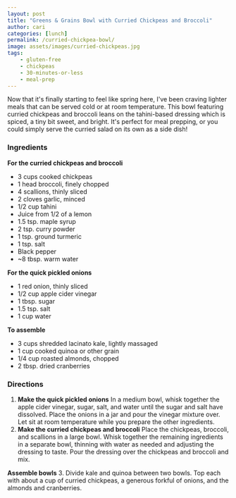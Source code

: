 ```yaml
---
layout: post
title: "Greens & Grains Bowl with Curried Chickpeas and Broccoli"
author: cari
categories: [lunch]
permalink: /curried-chickpea-bowl/
image: assets/images/curried-chickpeas.jpg
tags:
    - gluten-free
    - chickpeas
    - 30-minutes-or-less
    - meal-prep
---
```


Now that it's finally starting to feel like spring here, I've been craving lighter meals that can be served cold or at room temperature. This bowl featuring curried chickpeas and broccoli leans on the tahini-based dressing which is spiced, a tiny bit sweet, and bright. It's perfect for meal prepping, or you could simply serve the curried salad on its own as a side dish!

<h3> Ingredients </h3>

**For the curried chickpeas and broccoli**
- 3 cups cooked chickpeas
- 1 head broccoli, finely chopped
- 4 scallions, thinly sliced
- 2 cloves garlic, minced
- 1/2 cup tahini
- Juice from 1/2 of a lemon
- 1.5 tsp. maple syrup
- 2 tsp. curry powder
- 1 tsp. ground turmeric
- 1 tsp. salt
- Black pepper
- ~8 tbsp. warm water

**For the quick pickled onions**
- 1 red onion, thinly sliced
- 1/2 cup apple cider vinegar
- 1 tbsp. sugar
- 1.5 tsp. salt
- 1 cup water

**To assemble**
- 3 cups shredded lacinato kale, lightly massaged
- 1 cup cooked quinoa or other grain
- 1/4 cup roasted almonds, chopped
- 2 tbsp. dried cranberries

<h3> Directions </h3>

1. **Make the quick pickled onions** In a medium bowl, whisk together the apple cider vinegar, sugar, salt, and water until the sugar and salt have dissolved. Place the onions in a jar and pour the vinegar mixture over. Let sit at room temperature while you prepare the other ingredients.
2. **Make the curried chickpeas and broccoli** Place the chickpeas, broccoli, and scallions in a large bowl. Whisk together the remaining ingredients in a separate bowl, thinning with water as needed and adjusting the dressing to taste. Pour the dressing over the chickpeas and broccoli and mix.

**Assemble bowls**
3. Divide kale and quinoa between two bowls. Top each with about a cup of curried chickpeas, a generous forkful of onions, and the almonds and cranberries.